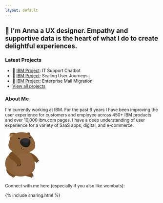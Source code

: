 ```yaml
---
layout: default
---
```


## 👋 I'm Anna a UX designer. Empathy and supportive data is the heart of what I do to create delightful experiences.

### Latest Projects

- 🤖 [IBM Project](/projects/ibm-itsupport): IT Support Chatbot
- 📍 [IBM Project](/projects/ibm-userjourneys): Scaling User Journeys
- 📨 [IBM Project](/projects/ibm-mail): Enterprise Mail Migration
- [View all projects](/projects/allprojects)

### About Me

I'm currently working at IBM. For the past 6 years I have been improving the user experience for customers and employee across 450+ IBM products and over 10,000 ibm.com pages. I have a deep understanding of user experience for a variety of SaaS apps, digital, and e-commerce.


<div id="wombat">
<img src="/images/standalonewombat.png" height="150"/>
</div>

Connect with me here (especially if you also like wombats):

{% include sharing.html %}
